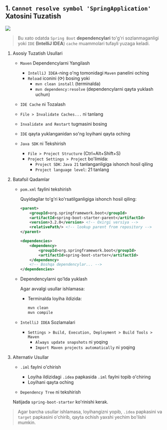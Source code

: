 ## 1. `Cannot resolve symbol 'SpringApplication'` Xatosini Tuzatish

![](images/dependency-error.png)

> Bu xato odatda `Spring Boot` **dependencylari** to'g'ri sozlanmaganligi yoki `IDE` **(IntelliJ IDEA**) `cache` muammolari tufayli yuzaga keladi.

1. Asosiy Tuzatish Usullari
   - `Maven` Dependencylarni Yangilash
     - `IntelliJ IDEA`-ning o'ng tomonidagi `Maven` panelini oching
     - `Reload` iconini (⟳) bosing yoki
       - `mvn clean install` (terminalda)
       - `mvn dependency:resolve` (dependencylarni qayta yuklash uchun)

   -  `IDE Cache` ni Tozalash
     - `File > Invalidate Caches...` ni tanlang
     - `Invalidate and Restart` tugmasini bosing
     - `IDE` qayta yuklanganidan so'ng loyihani qayta oching

   - `Java SDK` ni Tekshirish
     - `File > Project Structure` (Ctrl+Alt+Shift+S)
     - `Project Settings > Project` bo'limida:
       - `Project SDK`: `Java 21` tanlanganligiga ishonch hosil qiling
       - `Project language level`: 21 tanlang

2. Batafsil Qadamlar

   -  `pom.xml` faylini tekshirish

      Quyidagilar to'g'ri ko'rsatilganligiga ishonch hosil qiling:

      ```xml
      <parent>
          <groupId>org.springframework.boot</groupId>
          <artifactId>spring-boot-starter-parent</artifactId>
          <version>3.2.0</version> <!-- Oxirgi versiya -->
          <relativePath/> <!-- lookup parent from repository -->
      </parent>
      
      <dependencies>
          <dependency>
              <groupId>org.springframework.boot</groupId>
              <artifactId>spring-boot-starter</artifactId>
          </dependency>
          <!-- Boshqa dependencylar... -->
      </dependencies>
      ```

   - Dependencylarni qo'lda yuklash

     Agar avvalgi usullar ishlamasa:

     - Terminalda loyiha ildizida:

       ```bash
       mvn clean
       mvn compile
       ```
   - `IntelliJ IDEA` Sozlamalari
     - `Settings > Build, Execution, Deployment > Build Tools > Maven`
       - `Always update snapshots` ni yoqing
       - `Import Maven projects automatically` ni yoqing


3. Alternativ Usullar

   - `.iml` faylni o'chirish
     - Loyiha ildizidagi `.idea` papkasida `.iml` faylni topib o'chiring
     - Loyihani qayta oching

   - `Dependency Tree` ni tekshirish

   Natijada `spring-boot-starter` ko'rinishi kerak.  

> Agar barcha usullar ishlamasa, loyihangizni yopib, `.idea` papkasini va `target` papkasini o'chirib, qayta ochish yaxshi yechim bo'lishi mumkin.















































































































































































































































































